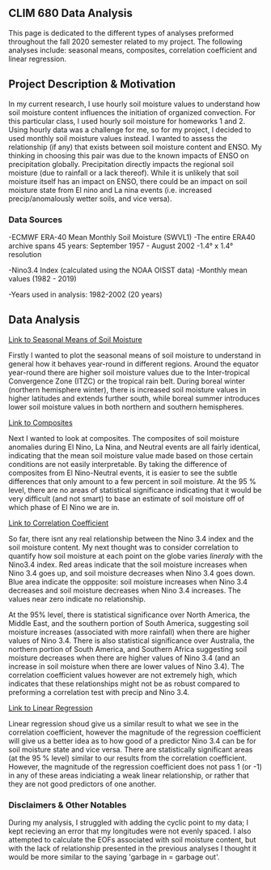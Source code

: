 ## CLIM 680 Data Analysis

This page is dedicated to the different types of analyses preformed throughout the fall 2020 semester related to my project. The following analyses include: seasonal means, composites, correlation coefficient and linear regression.

## Project Description & Motivation

In my current research, I use hourly soil moisture values to understand how soil moisture content influences the initiation of organized convection. For this particular class, I used hourly soil moisture for homeworks 1 and 2. Using hourly data was a challenge for me, so for my project, I decided to used monthly soil moisture values instead. I wanted to assess the relationship (if any) that exists between soil moisture content and ENSO. My thinking in choosing this pair was due to the known impacts of ENSO on precipitation globally. Precipitation directly impacts the regional soil moisture (due to rainfall or a lack thereof). While it is unlikely that soil moisture itself has an impact on ENSO, there could be an impact on soil moisture state from El nino and La nina events (i.e. increased precip/anomalously wetter soils, and vice versa). 

### Data Sources
-ECMWF ERA-40 Mean Monthly Soil Moisture (SWVL1)
-The entire ERA40 archive spans 45 years: September 1957 - August 2002
-1.4° x 1.4° resolution

-Nino3.4 Index (calculated using the NOAA OISST data)
-Monthly mean values (1982 - 2019)

-Years used in analysis: 1982-2002 (20 years)

## Data Analysis

[Link to Seasonal Means of Soil Moisture](github_url)

Firstly I wanted to plot the seasonal means of soil moisture to understand in general how it behaves year-round in different regions. Around the equator year-round there are higher soil moisture values due to the Inter-tropical Convergence Zone (ITZC) or the tropical rain belt. During boreal winter (northern hemisphere winter), there is increased soil moisture values in higher latitudes and extends further south, while boreal summer introduces lower soil moisture values in both northern and southern hemispheres. 

[Link to Composites](github_url)

Next I wanted to look at composites. The composites of soil moisture anomalies during El Nino, La Nina, and Neutral events are all fairly identical, indicating that the mean soil moisture value made based on those certain conditions are not easily interpretable. By taking the difference of composites from El Nino-Neutral events, it is easier to see the subtle differences that only amount to a few percent in soil moisture. At the 95 % level, there are no areas of statistical significance indicating that it would be very difficult (and not smart) to base an estimate of soil moisture off of which phase of El Nino we are in. 

[Link to Correlation Coefficient](github_url)

So far, there isnt any real relationship between the Nino 3.4 index and the soil moisture content. My next thought was to consider correlation to quantify how soil moisture at each point on the globe varies _lineraly_ with the Nino3.4 index. Red areas indicate that the soil moisture increases when Nino 3.4 goes up, and soil moisture decreases when Nino 3.4 goes down. Blue area indicate the oppposite: soil moisture increases when Nino 3.4 decreases and soil moisture decreases when Nino 3.4 increases. The values near zero indicate no relationship. 

At the 95% level, there is statistical significance over North America, the Middle East, and the southern portion of South America, suggesting soil moisture increases (associated with more rainfall) when there are higher values of Nino 3.4. There is also statistical significance over Australia, the northern portion of South America, and Southern Africa suggesting soil moisture decreases when there are higher values of Nino 3.4 (and an increase in soil moisture when there are lower values of Nino 3.4). The correlation coefficient values however are not extremely high, which indicates that these relationships might not be as robust compared to preforming a correlation test with precip and Nino 3.4.

[Link to Linear Regression](github_url)

Linear regression shoud give us a similar result to what we see in the correlation coefficient, however the magnitude of the regression coefficient will give us a better idea as to how good of a predictor Nino 3.4 can be for soil moisture state and vice versa. There are statistically significant areas (at the 95 % level) similar to our results from the correlation coefficient. However, the magnitude of the regression coefficient does not pass 1 (or -1) in any of these areas indiciating a weak linear relationship, or rather that they are not good predictors of one another. 

### Disclaimers & Other Notables

During my analysis, I struggled with adding the cyclic point to my data; I kept recieving an error that my longitudes were not evenly spaced. I also attempted to calculate the EOFs associated with soil moisture content, but with the lack of relationship presented in the previous analyses I thought it would be more similar to the saying 'garbage in = garbage out'. 

